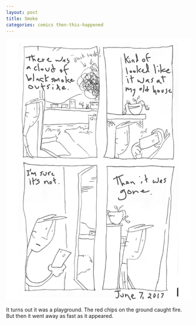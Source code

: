 ```yaml
---
layout: post
title: Smoke
categories: comics then-this-happened
---
```

![smoke](/public/images/june-07-2017-comic.png)

It turns out it was a playground. The red chips on the ground caught fire. But then it went away as fast as it appeared. 
